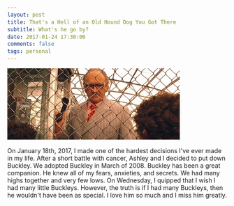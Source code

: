 ```yaml
---
layout: post
title: That's a Hell of an Old Hound Dog You Got There
subtitle: What's he go by?
date: 2017-01-24 17:30:00
comments: false
tags: personal
---
```


![The Royal Tenenbaums](/images/royal-hound.jpg "The Royal Tenenbaums")

On January 18th, 2017, I made one of the hardest decisions I've ever made in my life. After a short battle with cancer, Ashley and I decided to put down Buckley. We adopted Buckley in March of 2008. Buckley has been a great companion. He knew all of my fears, anxieties, and secrets. We had many highs together and very few lows. On Wednesday, I quipped that I wish I had many little Buckleys. However, the truth is if I had many Buckleys, then he wouldn't have been as special. I love him so much and I miss him greatly.